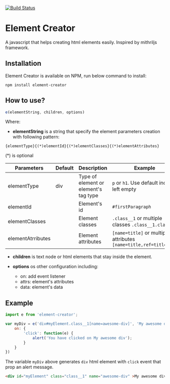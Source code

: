 [![Build Status](https://travis-ci.org/hieunc229/element-creator.svg?branch=master)](https://travis-ci.org/hieunc229/element-creator)
# Element Creator

A javascript that helps creating html elements easily. Inspired by mithriljs framework.

## Installation

Element Creator is available on NPM, run below command to install:

```ssh
npm install element-creator
```

## How to use?

```javascript
e(elementString, children, options)
```
Where:

- **elementString** is a string that specify the element parameters creation with following pattern:

`{elementType}{(*)elementId}{(*)elementClasses}{(*)elementAttributes}`

(*) is optional

| Parameters        | Default | Description                           | Example |
|-------------------|---------|---------------------------------------|---------|
| elementType       | div     | Type of element or element's tag type | `p` or `h1`. Use default incase left empty |
| elementId         |         | Element's id                          | `#firstParagraph` |
| elementClasses    |         | Element classes                       | `.class__1` or multiple classes `.class__1.class_2` |
| elementAtrributes |         | Element attributes                    | `[name=title]` or multiple attributes `[name=title,ref=titleRef]`|

- **children** is text node or html elements that stay inside the element.
- **options** os other configuration including:

  - on: add event listener
  - attrs: element's attributes
  - data: element's data

## Example

```javascript
import e from 'element-creator';

var myDiv = e('div#myElement.class__1[name=awesome-div]', 'My awesome div', {
    on: {
        'click': function(e) {
            alert('You have clicked on My awesome div');
        }
    }
})
```


The variable `myDiv` above generates `div` html element with `click` event that prop an alert message.
```html
<div id="myElement" class="class__1" name="awesome-div" >My awesome div</div>
```
